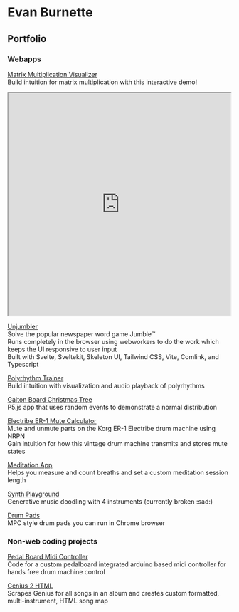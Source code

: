 # Evan Burnette
## Portfolio

### Webapps
<!-- ![matrix multiplication visualized with a broken connection between columns of operations and rows of data](matmulViz_thumb.png) -->

[Matrix Multiplication Visualizer](https://evanburnette.github.io/matmul_viz)
<br>Build intuition for matrix multiplication with this interactive demo!
<iframe
  src="https://evanburnette.github.io/matmul_viz"
  title="Matrix Multiplication Visualizer"
  width="500"
  height="500">
</iframe>

[Unjumbler](https://evanburnette.github.io/unjumbler)
<br>Solve the popular newspaper word game Jumble™️
<br>Runs completely in the browser using webworkers to do the work which keeps the UI responsive to user input
<br>Built with Svelte, Sveltekit, Skeleton UI, Tailwind CSS, Vite, Comlink, and Typescript

[Polyrhythm Trainer](https://evanburnette.github.io/PolyrhythmTrainer/index.html)
<br>Build intuition with visualization and audio playback of polyrhythms

[Galton Board Christmas Tree](https://editor.p5js.org/EvanBurnette/full/NuiAuynzm)
<br>P5.js app that uses random events to demonstrate a normal distribution 

[Electribe ER-1 Mute Calculator](https://evanburnette.github.io/ElectribeMuteCalculatorSite/index.html)
<br>Mute and unmute parts on the Korg ER-1 Electribe drum machine using NRPN
<br>Gain intuition for how this vintage drum machine transmits and stores mute states

[Meditation App](https://evanburnette.github.io/BreathCounterMeditationApp/index.html)
<br>Helps you measure and count breaths and set a custom meditation session length

[Synth Playground](https://evanburnette.github.io/synthPlayground/synthPlayground.html)
<br>Generative music doodling with 4 instruments (currently broken :sad:)

[Drum Pads](https://evanburnette.github.io/DrumPads/index.html)
<br>MPC style drum pads you can run in Chrome browser

### Non-web coding projects
[Pedal Board Midi Controller](https://github.com/EvanBurnette/pedalBoardMidiController)
<br>Code for a custom pedalboard integrated arduino based midi controller for hands free drum machine control

[Genius 2 HTML](https://github.com/EvanBurnette/genius2html)
<br>Scrapes Genius for all songs in an album and creates custom formatted, multi-instrument, HTML song map

<!-- <style>
    img {
        max-width: 300px;
    }
</style> -->